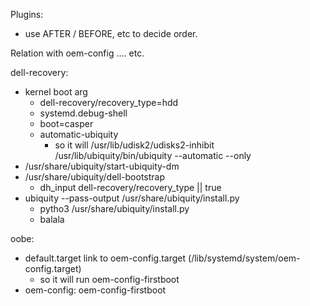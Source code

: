 Plugins:
 * use AFTER / BEFORE, etc to decide order.

Relation with oem-config
....
etc.

dell-recovery:
 * kernel boot arg
   * dell-recovery/recovery_type=hdd
   * systemd.debug-shell
   * boot=casper
   * automatic-ubiquity
     * so it will /usr/lib/udisk2/udisks2-inhibit /usr/lib/ubiquity/bin/ubiquity --automatic --only
 * /usr/share/ubiquity/start-ubiquity-dm
 * /usr/share/ubiquity/dell-bootstrap
   * dh_input dell-recovery/recovery_type || true
 * ubiquity --pass-output /usr/share/ubiquity/install.py
   * pytho3 /usr/share/ubiquity/install.py
   * balala

oobe:
 * default.target link to oem-config.target (/lib/systemd/system/oem-config.target)
   * so it will run oem-config-firstboot
 * oem-config: oem-config-firstboot